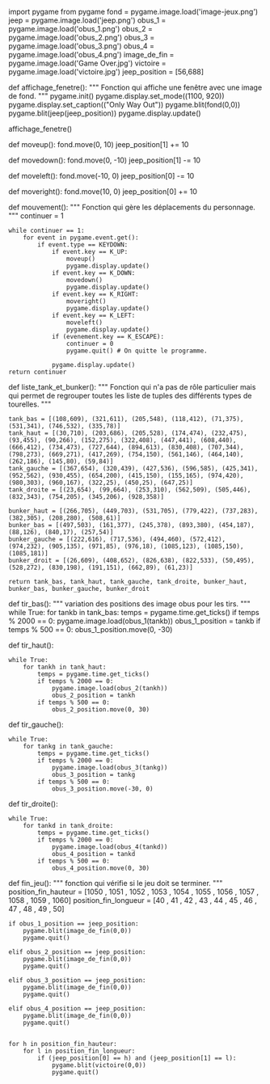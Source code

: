import pygame
from pygame
fond = pygame.image.load('image-jeux.png')
jeep = pygame.image.load('jeep.png')
obus_1 = pygame.image.load('obus_1.png')
obus_2 = pygame.image.load('obus_2.png')
obus_3 = pygame.image.load('obus_3.png')
obus_4 = pygame.image.load('obus_4.png')
image_de_fin = pygame.image.load('Game Over.jpg')
victoire = pygame.image.load('victoire.jpg')
jeep_position = [56,688]


def affichage_fenetre():
    """
    Fonction qui affiche une fenêtre avec une image de fond.
    """
    pygame.init()
    pygame.display.set_mode((1100, 920))
    pygame.display.set_caption(("Only Way Out"))
    pygame.blit(fond(0,0))
    pygame.blit(jeep(jeep_position))
    pygame.display.update()

affichage_fenetre()

def moveup():
    fond.move(0, 10)
    jeep_position[1] += 10


def movedown():
    fond.move(0, -10)
    jeep_position[1] -= 10


def moveleft():
    fond.move(-10, 0)
    jeep_position[0] -= 10


def moveright():
    fond.move(10, 0)
    jeep_position[0] += 10


def mouvement():
    """
    Fonction qui gère les déplacements du personnage.
    """
    continuer = 1    
    
    while continuer == 1:
        for event in pygame.event.get():
            if event.type == KEYDOWN:
                if event.key == K_UP:
                    moveup()
                    pygame.display.update()
                if event.key == K_DOWN:
                    movedown()
                    pygame.display.update()
                if event.key == K_RIGHT:
                    moveright()
                    pygame.display.update()
                if event.key == K_LEFT:
                    moveleft()
                    pygame.display.update()
                if (evenement.key == K_ESCAPE):
                    continuer = 0
                    pygame.quit() # On quitte le programme.
                    
                pygame.display.update()
    return continuer

def liste_tank_et_bunker():
    """
    Fonction qui n'a pas de rôle particulier mais qui permet de 
    regrouper toutes les liste de tuples des différents types de
    tourelles.
    """
    
    tank_bas = [(108,609), (321,611), (205,548), (118,412), (71,375), (531,341), (746,532), (335,78)]    
    tank_haut = [(30,710), (203,686), (205,528), (174,474), (232,475), (93,455), (90,266), (152,275), (322,408), (447,441), (608,440), (666,412), (734,473), (727,644), (894,613), (830,408), (707,344), (798,273), (669,271), (417,269), (754,150), (561,146), (464,140), (262,186), (145,80), (59,84)]
    tank_gauche = [(367,654), (320,439), (427,536), (596,585), (425,341), (952,562), (930,455), (654,200), (415,150), (155,165), (974,420), (980,303), (960,167), (322,25), (450,25), (647,25)]
    tank_droite = [(23,654), (99,664), (253,310), (562,509), (505,446), (832,343), (754,205), (345,206), (928,358)]

    bunker_haut = [(266,705), (449,703), (531,705), (779,422), (737,283), (382,305), (208,280), (508,61)]
    bunker_bas = [(497,503), (161,377), (245,378), (893,380), (454,187), (88,126), (840,17), (257,54)]
    bunker_gauche = [(222,616), (717,536), (494,460), (572,412), (974,232), (905,135), (971,85), (976,18), (1085,123), (1085,150), (1085,181)]
    bunker_droit = [(26,609), (408,652), (826,638), (822,533), (50,495), (528,272), (830,198), (191,151), (662,89), (61,23)]

    return tank_bas, tank_haut, tank_gauche, tank_droite, bunker_haut, bunker_bas, bunker_gauche, bunker_droit


def tir_bas():
    """
    variation des positions des image obus pour les tirs.
    """
    while True:
        for tankb in tank_bas:
            temps = pygame.time.get_ticks()
            if temps % 2000 == 0:
                pygame.image.load(obus_1(tankb))
                obus_1_position = tankb
            if temps % 500 == 0:
                obus_1_position.move(0, -30)

def tir_haut():

    while True:
        for tankh in tank_haut:
            temps = pygame.time.get_ticks()
            if temps % 2000 == 0:
                pygame.image.load(obus_2(tankh))
                obus_2_position = tankh 
            if temps % 500 == 0:
                obus_2_position.move(0, 30)


def tir_gauche():

    while True:
        for tankg in tank_gauche:
            temps = pygame.time.get_ticks()
            if temps % 2000 == 0:
                pygame.image.load(obus_3(tankg))
                obus_3_position = tankg 
            if temps % 500 == 0:
                obus_3_position.move(-30, 0)


def tir_droite():

    while True:
        for tankd in tank_droite:
            temps = pygame.time.get_ticks()
            if temps % 2000 == 0:
                pygame.image.load(obus_4(tankd))
                obus_4_position = tankd 
            if temps % 500 == 0:
                obus_4_position.move(0, 30)
            
            
def fin_jeu():
    """
    fonction qui vérifie si le jeu doit se terminer.
    """
    position_fin_hauteur = [1050 , 1051 , 1052 , 1053 , 1054 , 1055 , 1056 , 1057 , 1058 , 1059 , 1060]
    position_fin_longueur = [40 , 41 , 42 , 43 , 44 , 45 , 46 , 47 , 48 , 49 , 50]    
    
    
    if obus_1_position == jeep_position:
        pygame.blit(image_de_fin(0,0))
        pygame.quit()
    
    elif obus_2_position == jeep_position:
        pygame.blit(image_de_fin(0,0))
        pygame.quit()
    
    elif obus_3_position == jeep_position:
        pygame.blit(image_de_fin(0,0))
        pygame.quit()
    
    elif obus_4_position == jeep_position:
        pygame.blit(image_de_fin(0,0))
        pygame.quit()


    for h in position_fin_hauteur:
        for l in position_fin_longueur:
            if (jeep_position[0] == h) and (jeep_position[1] == l):
                pygame.blit(victoire(0,0))
                pygame.quit()

